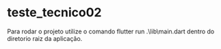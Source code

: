 # teste_tecnico02

Para rodar o projeto utilize o comando flutter run .\lib\main.dart dentro do diretorio raiz da aplicação.
